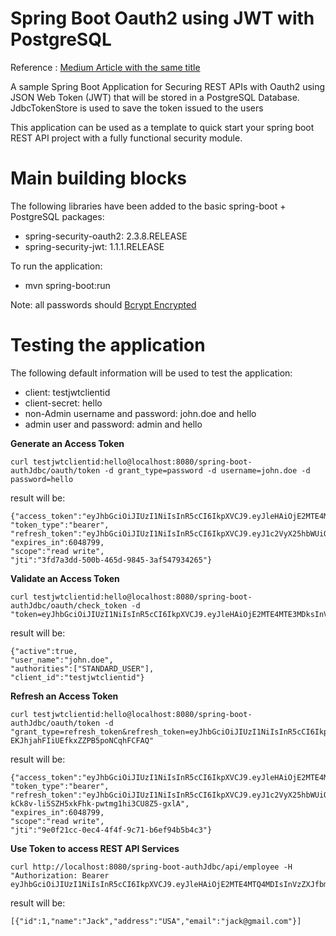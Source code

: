 # Spring Boot Oauth2 using JWT with PostgreSQL

Reference : [Medium Article with the same title](https://medium.com/@dassum/securing-spring-boot-rest-api-with-jsonweb-token-and-jdbc-token-store-67558a7d6c29)

A sample Spring Boot Application for Securing REST APIs with Oauth2 using JSON Web Token (JWT) that will be stored in a PostgreSQL Database. JdbcTokenStore is used to save the token issued to the users</br>

This application can be used as a template to quick start your spring boot REST API project with a fully functional security module.


Main building blocks
========

The following libraries have been added to the basic spring-boot + PostgreSQL packages:</br>

* spring-security-oauth2: 2.3.8.RELEASE
* spring-security-jwt: 1.1.1.RELEASE

To run the application: </br>

* mvn spring-boot:run 

Note: all passwords should [Bcrypt Encrypted](https://bcrypt-generator.com/)


Testing the application
=========

The following default information will be used to test the application:</br>

- client: testjwtclientid </br>
- client-secret: hello </br>
- non-Admin username and password: john.doe and hello
- admin user and password: admin and hello


<b>Generate an Access Token</b>

```
curl testjwtclientid:hello@localhost:8080/spring-boot-authJdbc/oauth/token -d grant_type=password -d username=john.doe -d password=hello
```

result will be: 

```
{"access_token":"eyJhbGciOiJIUzI1NiIsInR5cCI6IkpXVCJ9.eyJleHAiOjE2MTE4MTE3MDksInVzZXJfbmFtZSI6ImpvaG4uZG9lIiwiYXV0aG9yaXRpZXMiOlsiU1RBTkRBUkRfVVNFUiJdLCJqdGkiOiIzZmQ3YTNkZC01MDBiLTQ2NWQtOTg0NS0zYWY1NDc5MzQyNjUiLCJjbGllbnRfaWQiOiJ0ZXN0and0Y2xpZW50aWQiLCJzY29wZSI6WyJyZWFkIiwid3JpdGUiXX0.RAyzeeiUOzAWZTzWamI_iuaQBzVVcKRqya9LPBn3GPg",
"token_type":"bearer",
"refresh_token":"eyJhbGciOiJIUzI1NiIsInR5cCI6IkpXVCJ9.eyJ1c2VyX25hbWUiOiJqb2huLmRvZSIsInNjb3BlIjpbInJlYWQiLCJ3cml0ZSJdLCJhdGkiOiIzZmQ3YTNkZC01MDBiLTQ2NWQtOTg0NS0zYWY1NDc5MzQyNjUiLCJleHAiOjE4NjQ5NjI5MDksImF1dGhvcml0aWVzIjpbIlNUQU5EQVJEX1VTRVIiXSwianRpIjoiN2MxNWIzOGQtM2ZiZi00OGVlLThkZDUtYzU2MjZlNjBiNDJlIiwiY2xpZW50X2lkIjoidGVzdGp3dGNsaWVudGlkIn0.GIwyjdbXPctod6pWt8Lo3TCRBG287eOPKDe4zSFiCWc",
"expires_in":6048799,
"scope":"read write",
"jti":"3fd7a3dd-500b-465d-9845-3af547934265"}
```
     
<b>Validate an Access Token</b>

    
```
curl testjwtclientid:hello@localhost:8080/spring-boot-authJdbc/oauth/check_token -d "token=eyJhbGciOiJIUzI1NiIsInR5cCI6IkpXVCJ9.eyJleHAiOjE2MTE4MTE3MDksInVzZXJfbmFtZSI6ImpvaG4uZG9lIiwiYXV0aG9yaXRpZXMiOlsiU1RBTkRBUkRfVVNFUiJdLCJqdGkiOiIzZmQ3YTNkZC01MDBiLTQ2NWQtOTg0NS0zYWY1NDc5MzQyNjUiLCJjbGllbnRfaWQiOiJ0ZXN0and0Y2xpZW50aWQiLCJzY29wZSI6WyJyZWFkIiwid3JpdGUiXX0.RAyzeeiUOzAWZTzWamI_iuaQBzVVcKRqya9LPBn3GPg"
```

result will be:

```
{"active":true,
"user_name":"john.doe",
"authorities":["STANDARD_USER"],
"client_id":"testjwtclientid"}
```

<b>Refresh an Access Token</b>

```
curl testjwtclientid:hello@localhost:8080/spring-boot-authJdbc/oauth/token -d "grant_type=refresh_token&refresh_token=eyJhbGciOiJIUzI1NiIsInR5cCI6IkpXVCJ9.eyJ1c2VyX25hbWUiOiJqb2huLmRvZSIsInNjb3BlIjpbInJlYWQiLCJ3cml0ZSJdLCJhdGkiOiI1MWYzNTZkZC1mZjU4LTQ2NDMtYjZiNS0wOWYzMmYzYjdlNDkiLCJleHAiOjE4NjQ5NjU3MDYsImF1dGhvcml0aWVzIjpbIlNUQU5EQVJEX1VTRVIiXSwianRpIjoiNzQ4YjBjMzMtYTExYy00YjA0LTgwZjYtNGI2NjM5ZTFmOTVkIiwiY2xpZW50X2lkIjoidGVzdGp3dGNsaWVudGlkIn0.MOuC6f5L8c5-EKJhjahFIiUEfkxZZPB5poNCqhFCFAQ"
```

result will be:


```
{"access_token":"eyJhbGciOiJIUzI1NiIsInR5cCI6IkpXVCJ9.eyJleHAiOjE2MTE4MTQ4MDIsInVzZXJfbmFtZSI6ImpvaG4uZG9lIiwiYXV0aG9yaXRpZXMiOlsiU1RBTkRBUkRfVVNFUiJdLCJqdGkiOiI5ZTBmMjFjYy0wZWM0LTRmNGYtOWM3MS1iNmVmOTRiNWI0YzMiLCJjbGllbnRfaWQiOiJ0ZXN0and0Y2xpZW50aWQiLCJzY29wZSI6WyJyZWFkIiwid3JpdGUiXX0.rKS3O2MuKSgvNG3qkQ0kzMpNzk6PZClq0kI5OvwI9J8",
"token_type":"bearer",
"refresh_token":"eyJhbGciOiJIUzI1NiIsInR5cCI6IkpXVCJ9.eyJ1c2VyX25hbWUiOiJqb2huLmRvZSIsInNjb3BlIjpbInJlYWQiLCJ3cml0ZSJdLCJhdGkiOiI5ZTBmMjFjYy0wZWM0LTRmNGYtOWM3MS1iNmVmOTRiNWI0YzMiLCJleHAiOjE4NjQ5NjYwMDIsImF1dGhvcml0aWVzIjpbIlNUQU5EQVJEX1VTRVIiXSwianRpIjoiNDA5NzM5NTItOTFkOC00ZDE4LWJkZDAtMjgwNjAwNGI4ODNjIiwiY2xpZW50X2lkIjoidGVzdGp3dGNsaWVudGlkIn0.pdGj-kCk8v-li5SZH5xkFhk-pwtmg1hi3CU8Z5-gxlA",
"expires_in":6048799,
"scope":"read write",
"jti":"9e0f21cc-0ec4-4f4f-9c71-b6ef94b5b4c3"}
```


<b>Use Token to access REST API Services</b>


```
curl http://localhost:8080/spring-boot-authJdbc/api/employee -H "Authorization: Bearer eyJhbGciOiJIUzI1NiIsInR5cCI6IkpXVCJ9.eyJleHAiOjE2MTE4MTQ4MDIsInVzZXJfbmFtZSI6ImpvaG4uZG9lIiwiYXV0aG9yaXRpZXMiOlsiU1RBTkRBUkRfVVNFUiJdLCJqdGkiOiI5ZTBmMjFjYy0wZWM0LTRmNGYtOWM3MS1iNmVmOTRiNWI0YzMiLCJjbGllbnRfaWQiOiJ0ZXN0and0Y2xpZW50aWQiLCJzY29wZSI6WyJyZWFkIiwid3JpdGUiXX0.rKS3O2MuKSgvNG3qkQ0kzMpNzk6PZClq0kI5OvwI9J8"
```


result will be:



```
[{"id":1,"name":"Jack","address":"USA","email":"jack@gmail.com"}]
```

